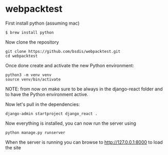 # webpacktest

First install python (assuming mac)

```
$ brew install python
```

Now clone the repository

```
git clone https://github.com/bsdis/webpacktest.git
cd webpacktest
```

Once done create and activate the new Python environment:

```
python3 -m venv venv
source venv/bin/activate
```

NOTE: from now on make sure to be always in the django-react folder and to have the Python environment active.

Now let's pull in the dependencies:

```
django-admin startproject django_react .
```

Now everything is installed, you can now run the server using

```
python manage.py runserver
```

When the server is running you can browse to http://127.0.0.1:8000 to load the site
